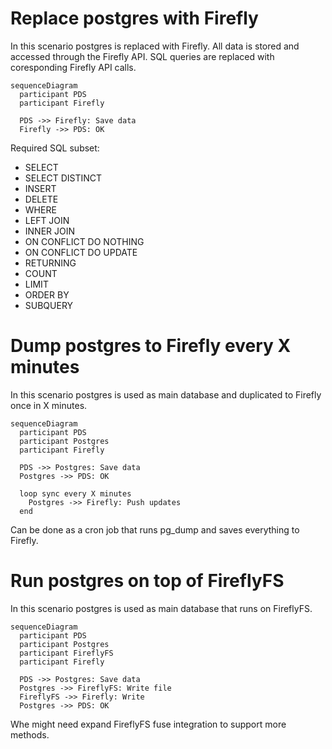 # Replace postgres with Firefly

In this scenario postgres is replaced with Firefly. All data is stored and accessed through the Firefly API.
SQL queries are replaced with coresponding Firefly API calls.

```mermaid
sequenceDiagram
  participant PDS
  participant Firefly

  PDS ->> Firefly: Save data
  Firefly ->> PDS: OK
```

Required SQL subset:

- SELECT
- SELECT DISTINCT
- INSERT
- DELETE
- WHERE
- LEFT JOIN
- INNER JOIN
- ON CONFLICT DO NOTHING
- ON CONFLICT DO UPDATE
- RETURNING
- COUNT
- LIMIT
- ORDER BY
- SUBQUERY

# Dump postgres to Firefly every X minutes

In this scenario postgres is used as main database and duplicated to Firefly once in X minutes.

```mermaid
sequenceDiagram
  participant PDS
  participant Postgres
  participant Firefly

  PDS ->> Postgres: Save data
  Postgres ->> PDS: OK

  loop sync every X minutes
    Postgres ->> Firefly: Push updates
  end
```

Can be done as a cron job that runs pg_dump and saves everything to Firefly.

# Run postgres on top of FireflyFS

In this scenario postgres is used as main database that runs on FireflyFS.

```mermaid
sequenceDiagram
  participant PDS
  participant Postgres
  participant FireflyFS
  participant Firefly

  PDS ->> Postgres: Save data
  Postgres ->> FireflyFS: Write file
  FireflyFS ->> Firefly: Write
  Postgres ->> PDS: OK
```

Whe might need expand FireflyFS fuse integration to support more methods.

